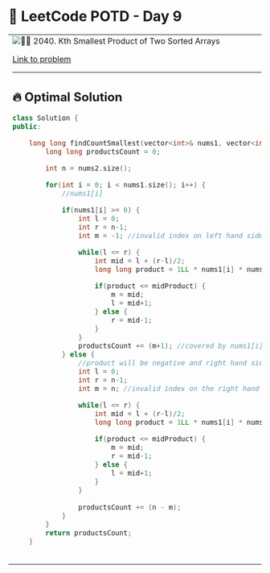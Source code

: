 # 🚀 LeetCode POTD - Day 9

<table>
<tr>
<td align="left" width="400">
  <img src="https://leetcode.com/problems/kth-smallest-product-of-two-sorted-arrays/>
</td>
</tr>
</table>

---

## 🧙‍♂️ 2040. Kth Smallest Product of Two Sorted Arrays

[Link to problem](https://leetcode.com/problems/find-all-k-distant-indices-in-an-array/)

---

## 🔥 Optimal Solution

```cpp
class Solution {
public:

    long long findCountSmallest(vector<int>& nums1, vector<int>& nums2, long long midProduct) {
        long long productsCount = 0;

        int n = nums2.size();

        for(int i = 0; i < nums1.size(); i++) {
            //nums1[i]

            if(nums1[i] >= 0) {
                int l = 0;
                int r = n-1;
                int m = -1; //invalid index on left hand side

                while(l <= r) {
                    int mid = l + (r-l)/2;
                    long long product = 1LL * nums1[i] * nums2[mid];

                    if(product <= midProduct) {
                        m = mid;
                        l = mid+1;
                    } else {
                        r = mid-1;
                    }
                }
                productsCount += (m+1); //covered by nums1[i]
            } else {
                //product will be negative and right hand side will contain smaller products and left hand side larger
                int l = 0;
                int r = n-1;
                int m = n; //invalid index on the right hand side

                while(l <= r) {
                    int mid = l + (r-l)/2;
                    long long product = 1LL * nums1[i] * nums2[mid];

                    if(product <= midProduct) {
                        m = mid;
                        r = mid-1;
                    } else {
                        l = mid+1;
                    }
                }
                                                    
                productsCount += (n - m);
            }
        }
        return productsCount;
    }


